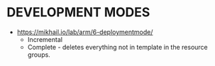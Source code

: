 # DEVELOPMENT MODES

+ https://mikhail.io/lab/arm/6-deploymentmode/
  +  Incremental
  +  Complete - deletes everything not in template in the resource groups.   
